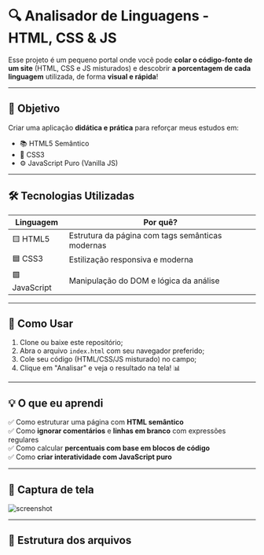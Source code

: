 # 🔍 Analisador de Linguagens - HTML, CSS & JS

Esse projeto é um pequeno portal onde você pode **colar o código-fonte de um site** (HTML, CSS e JS misturados) e descobrir **a porcentagem de cada linguagem** utilizada, de forma **visual e rápida**!

---

## 🎯 Objetivo

Criar uma aplicação **didática e prática** para reforçar meus estudos em:

- 📚 HTML5 Semântico
- 🎨 CSS3
- ⚙️ JavaScript Puro (Vanilla JS)

---

## 🛠 Tecnologias Utilizadas

| Linguagem | Por quê? |
|----------|----------|
| 🟨 HTML5 | Estrutura da página com tags semânticas modernas |
| 🟦 CSS3  | Estilização responsiva e moderna |
| 🟩 JavaScript | Manipulação do DOM e lógica da análise |

---

## 🚀 Como Usar

1. Clone ou baixe este repositório;
2. Abra o arquivo `index.html` com seu navegador preferido;
3. Cole seu código (HTML/CSS/JS misturado) no campo;
4. Clique em "Analisar" e veja o resultado na tela! 📊

---

## 💡 O que eu aprendi

✅ Como estruturar uma página com **HTML semântico**  
✅ Como **ignorar comentários** e **linhas em branco** com expressões regulares  
✅ Como calcular **percentuais com base em blocos de código**  
✅ Como **criar interatividade com JavaScript puro**

---

## 📸 Captura de tela

![screenshot](./screenshot.png)

---

## 📁 Estrutura dos arquivos

